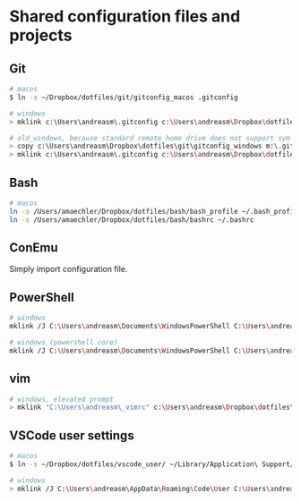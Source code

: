 # Shared configuration files and projects

## Git

```sh
# macos
$ ln -s ~/Dropbox/dotfiles/git/gitconfig_macos .gitconfig

# windows
> mklink c:\Users\andreasm\.gitconfig c:\Users\andreasm\Dropbox\dotfiles\git\gitconfig_windows

# old_windows, because standard remote home drive does not support sym links
> copy c:\Users\andreasm\Dropbox\dotfiles\git\gitconfig_windows m:\.gitconfig
> mklink c:\Users\andreasm\.gitconfig c:\Users\andreasm\Dropbox\dotfiles\git\gitconfig_windows
```

## Bash

```sh
# macos
ln -s /Users/amaechler/Dropbox/dotfiles/bash/bash_profile ~/.bash_profile
ln -s /Users/amaechler/Dropbox/dotfiles/bash/bashrc ~/.bashrc
```

## ConEmu

Simply import configuration file.

## PowerShell

```sh
# windows
mklink /J C:\Users\andreasm\Documents\WindowsPowerShell C:\Users\andreasm\Dropbox\dotfiles\WindowsPowerShell

# windows (powershell core)
mklink /J C:\Users\andreasm\Documents\WindowsPowerShell C:\Users\andreasm\Dropbox\dotfiles\WindowsPowerShell
```

## vim

```sh
# windows, elevated prompt
> mklink "C:\Users\andreasm\_vimrc" c:\Users\andreasm\Dropbox\dotfiles\vim\_vimrc
```

## VSCode user settings

```sh
# macos
$ ln -s ~/Dropbox/dotfiles/vscode_user/ ~/Library/Application\ Support/Code/User

# windows
> mklink /J C:\Users\andreasm\AppData\Roaming\Code\User C:\Users\andreasm\Dropbox\dotfiles\vscode_user
```
